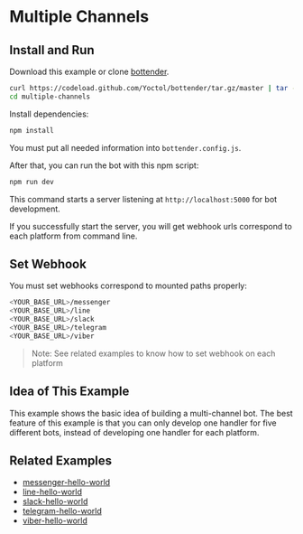 # Multiple Channels

## Install and Run

Download this example or clone [bottender](https://github.com/Yoctol/bottender).

```sh
curl https://codeload.github.com/Yoctol/bottender/tar.gz/master | tar -xz --strip=2 bottender-master/examples/multiple-channels
cd multiple-channels
```

Install dependencies:

```sh
npm install
```

You must put all needed information into `bottender.config.js`.

After that, you can run the bot with this npm script:

```sh
npm run dev
```

This command starts a server listening at `http://localhost:5000` for bot development.

If you successfully start the server, you will get webhook urls correspond to each platform from command line.

## Set Webhook

You must set webhooks correspond to mounted paths properly:

```sh
<YOUR_BASE_URL>/messenger
<YOUR_BASE_URL>/line
<YOUR_BASE_URL>/slack
<YOUR_BASE_URL>/telegram
<YOUR_BASE_URL>/viber
```

> Note: See related examples to know how to set webhook on each platform

## Idea of This Example

This example shows the basic idea of building a multi-channel bot. The best
feature of this example is that you can only develop one handler for five
different bots, instead of developing one handler for each platform.

## Related Examples

- [messenger-hello-world](../messenger-hello-world)
- [line-hello-world](../line-hello-world)
- [slack-hello-world](../slack-hello-world)
- [telegram-hello-world](../telegram-hello-world)
- [viber-hello-world](../viber-hello-world)
